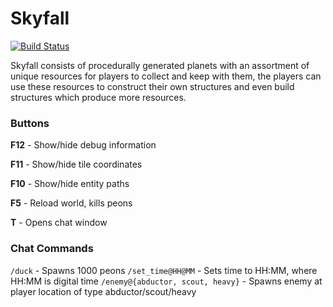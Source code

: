 # Skyfall

[![Build Status](http://deco2800.uqcloud.net/jenkins/job/2019-studio5-brae/badge/icon)](http://deco2800.uqcloud.net/jenkins/job/2019-studio5-brae/)

Skyfall consists of procedurally generated planets with an assortment of unique resources for players to collect and keep with them, the players can use these resources to construct their own structures and even build structures which produce more resources.

### Buttons
**F12** - Show/hide debug information

**F11** - Show/hide tile coordinates

**F10** - Show/hide entity paths

**F5** - Reload world, kills peons

**T** - Opens chat window

### Chat Commands
`/duck` - Spawns 1000 peons
`/set_time@HH@MM` - Sets time to HH:MM, where HH:MM is digital time
`/enemy@{abductor, scout, heavy}` - Spawns enemy at player location of type abductor/scout/heavy